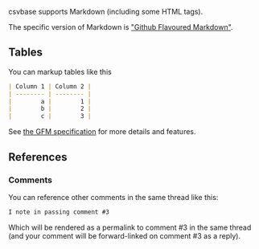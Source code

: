 <!--
title = "What Markdown is supported?"
description = "csvbase uses GFM - plus some other bits"
draft = false
created = 2024-09-09
updated = 2024-09-09
-->

csvbase supports Markdown (including some HTML tags).

The specific version of Markdown is ["Github Flavoured
Markdown"](https://github.github.com/gfm/).

## Tables

You can markup tables like this

```markdown
| Column 1 | Column 2 |
| -------- | -------- |
|        a |        1 |
|        b |        2 |
|        c |        3 |
```

See [the GFM specification](https://github.github.com/gfm/#tables-extension-)
for more details and features.

## References

### Comments

You can reference other comments in the same thread like this:

```markdown
I note in passing comment #3
```

Which will be rendered as a permalink to comment #3 in the same thread (and
your comment will be forward-linked on comment #3 as a reply).
